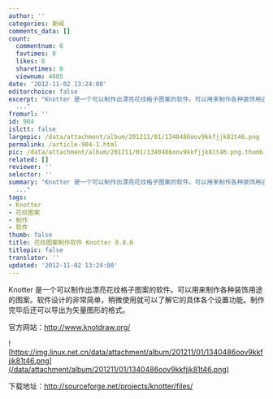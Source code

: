 ```yaml
---
author: ''
categories: 新闻
comments_data: []
count:
  commentnum: 0
  favtimes: 0
  likes: 0
  sharetimes: 0
  viewnum: 4605
date: '2012-11-02 13:24:00'
editorchoice: false
excerpt: "Knotter 是一个可以制作出漂亮花纹格子图案的软件。可以用来制作各种装饰用途的图案。软件设计的非常简单，稍微使用就可以了解它的具体各个设置功能。制作完毕后还可以导出为矢量图形的格式。\r\n官方网站：http://www.
  ..."
fromurl: ''
id: 904
islctt: false
largepic: /data/attachment/album/201211/01/1340486oov9kkfjjk81t46.png
permalink: /article-904-1.html
pic: /data/attachment/album/201211/01/1340486oov9kkfjjk81t46.png.thumb.jpg
related: []
reviewer: ''
selector: ''
summary: "Knotter 是一个可以制作出漂亮花纹格子图案的软件。可以用来制作各种装饰用途的图案。软件设计的非常简单，稍微使用就可以了解它的具体各个设置功能。制作完毕后还可以导出为矢量图形的格式。\r\n官方网站：http://www.
  ..."
tags:
- Knotter
- 花纹图案
- 制作
- 软件
thumb: false
title: 花纹图案制作软件 Knotter 0.8.0
titlepic: false
translator: ''
updated: '2012-11-02 13:24:00'
---
```


Knotter 是一个可以制作出漂亮花纹格子图案的软件。可以用来制作各种装饰用途的图案。软件设计的非常简单，稍微使用就可以了解它的具体各个设置功能。制作完毕后还可以导出为矢量图形的格式。


官方网站：<http://www.knotdraw.org/>


![https://img.linux.net.cn/data/attachment/album/201211/01/1340486oov9kkfjjk81t46.png](/data/attachment/album/201211/01/1340486oov9kkfjjk81t46.png)


下载地址：<http://sourceforge.net/projects/knotter/files/>
